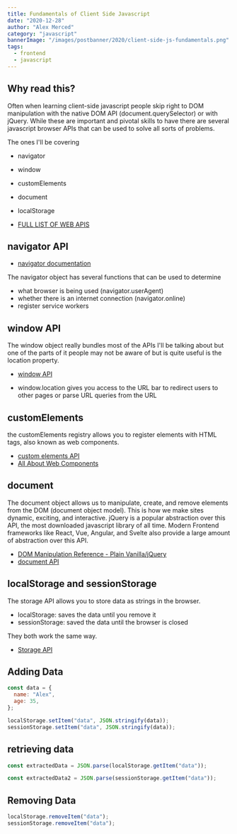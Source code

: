 ```yaml
---
title: Fundamentals of Client Side Javascript
date: "2020-12-28"
author: "Alex Merced"
category: "javascript"
bannerImage: "/images/postbanner/2020/client-side-js-fundamentals.png"
tags:
  - frontend
  - javascript
---
```


## Why read this?

Often when learning client-side javascript people skip right to DOM manipulation with the native DOM API (document.querySelector) or with jQuery. While these are important and pivotal skills to have there are several javascript browser APIs that can be used to solve all sorts of problems.

The ones I'll be covering

- navigator
- window
- customElements
- document
- localStorage

- [FULL LIST OF WEB APIS](https://developer.mozilla.org/en-US/docs/Web/API)

## navigator API

- [navigator documentation](https://developer.mozilla.org/en-US/docs/Web/API/Navigator)

The navigator object has several functions that can be used to determine

- what browser is being used (navigator.userAgent)
- whether there is an internet connection (navigator.online)
- register service workers

## window API

The window object really bundles most of the APIs I'll be talking about but one of the parts of it people may not be aware of but is quite useful is the location property.

- [window API](https://developer.mozilla.org/en-US/docs/Web/API/Window)

- window.location gives you access to the URL bar to redirect users to other pages or parse URL queries from the URL

## customElements

the customElements registry allows you to register elements with HTML tags, also known as web components.

- [custom elements API](https://developer.mozilla.org/en-US/docs/Web/API/Window/customElements)
- [All About Web Components](https://tuts.alexmercedcoder.dev/2020/WebComponentLibs/)

## document

The document object allows us to manipulate, create, and remove elements from the DOM (document object model). This is how we make sites dynamic, exciting, and interactive. jQuery is a popular abstraction over this API, the most downloaded javascript library of all time. Modern Frontend frameworks like React, Vue, Angular, and Svelte also provide a large amount of abstraction over this API.

- [DOM Manipulation Reference - Plain Vanilla/jQuery](https://tuts.alexmercedcoder.dev/2020/jQuery/)
- [document API](https://developer.mozilla.org/en-US/docs/Web/API/Document)

## localStorage and sessionStorage

The storage API allows you to store data as strings in the browser.

- localStorage: saves the data until you remove it
- sessionStorage: saved the data until the browser is closed

They both work the same way.

- [Storage API](https://developer.mozilla.org/en-US/docs/Web/API/Storage_API)

## Adding Data

```js
const data = {
  name: "Alex",
  age: 35,
};

localStorage.setItem("data", JSON.stringify(data));
sessionStorage.setItem("data", JSON.stringify(data));
```

## retrieving data

```js
const extractedData = JSON.parse(localStorage.getItem("data"));

const extractedData2 = JSON.parse(sessionStorage.getItem("data"));
```

## Removing Data

```js
localStorage.removeItem("data");
sessionStorage.removeItem("data");
```
